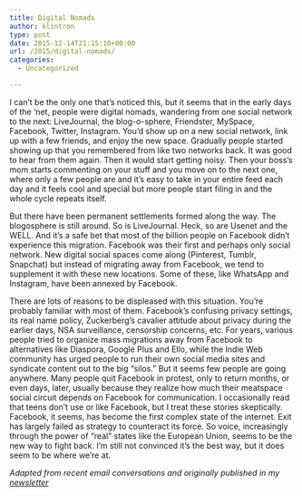 ```yaml
---
title: Digital Nomads
author: klintron
type: post
date: 2015-12-14T21:15:10+00:00
url: /2015/digital-nomads/
categories:
  - Uncategorized

---
```

I can’t be the only one that’s noticed this, but it seems that in the early days of the ‘net, people were digital nomads, wandering from one social network to the next: LiveJournal, the blog-o-sphere, Friendster, MySpace, Facebook, Twitter, Instagram. You’d show up on a new social network, link up with a few friends, and enjoy the new space. Gradually people started showing up that you remembered from like two networks back. It was good to hear from them again. Then it would start getting noisy. Then your boss’s mom starts commenting on your stuff and you move on to the next one, where only a few people are and it’s easy to take in your entire feed each day and it feels cool and special but more people start filing in and the whole cycle repeats itself.

But there have been permanent settlements formed along the way. The blogosphere is still around. So is LiveJournal. Heck, so are Usenet and the WELL. And it’s a safe bet that most of the billion people on Facebook didn’t experience this migration. Facebook was their first and perhaps only social network. New digital social spaces come along (Pinterest, Tumblr, Snapchat) but instead of migrating away from Facebook, we tend to supplement it with these new locations. Some of these, like WhatsApp and Instagram, have been annexed by Facebook.

There are lots of reasons to be displeased with this situation. You’re probably familiar with most of them. Facebook’s confusing privacy settings, its real name policy, Zuckerberg’s cavalier attitude about privacy during the earlier days, NSA surveillance, censorship concerns, etc. For years, various people tried to organize mass migrations away from Facebook to alternatives like Diaspora, Google Plus and Ello, while the Indie Web community has urged people to run their own social media sites and syndicate content out to the big “silos.” But it seems few people are going anywhere. Many people quit Facebook in protest, only to return months, or even days, later, usually because they realize how much their meatspace social circuit depends on Facebook for communication. I occasionally read that teens don’t use or like Facebook, but I treat these stories skeptically. Facebook, it seems, has become the first complex state of the internet. Exit has largely failed as strategy to counteract its force. So voice, increasingly through the power of “real” states like the European Union, seems to be the new way to fight back. I’m still not convinced it’s the best way, but it does seem to be where we’re at.

_Adapted from recent email conversations and originally published in my [newsletter][1]_

 [1]: http://klintron.com/newsletter/